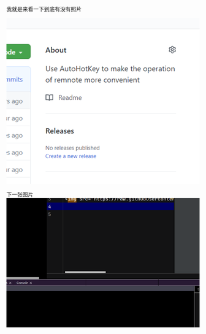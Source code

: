 我就是来看一下到底有没有照片

<img src="https://raw.githubusercontent.com/LvShuaiChao/blog_img/main/20210322121653.png"/>


下一张图片
<img src="https://raw.githubusercontent.com/LvShuaiChao/blog_img/main/20210322122107.png"/>